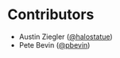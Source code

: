 # Contributors

- Austin Ziegler ([@halostatue][])
- Pete Bevin ([@pbevin][])

[@halostatue]: https://github.com/halostatue
[@pbevin]: https://github.com/pbevin
